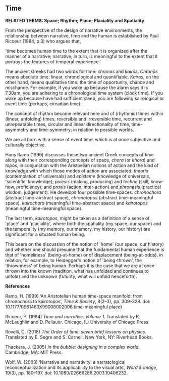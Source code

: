 ## Time

**RELATED TERMS: Space; Rhythm; Place; Placiality and Spatiality**

From the perspective of the design of narrative environments, the relationship between narrative, time and the human is established by Paul Ricoeur (1984, p.3) who argues that,

'time becomes human time to the extent that it is organized after the manner of a narrative; narrative, in turn, is meaningful to the extent that it portrays the features of temporal experience.' 

The ancient Greeks had two words for time: _chronos_ and _kairos_. _Chronos_ means absolute time: linear, chronological and quantifiable. _Kairos_, on the other hand, means qualitative time: the time of opportunity, chance and mischance. For example, if you wake up because the alarm says it is 7.30am, you are adhering to a chronological time system (clock time). If you wake up because have had sufficient sleep, you are following kairological or event time (perhaps, circadian time). 

The concept of rhythm become relevant here and of (rhythmic) times within (linear, unfolding) times, reversible and irreversible time, recurrent and unrepeatable times, circular and linear directionality of time, time-asymmetry and time-symmetry; in relation to possible worlds. 

We are all born with a sense of event time, which is at once subjective and culturally objective. 

Hans Ramo (1999) discusses these two ancient Greek concepts of time along with their corresponding concepts of space, _chora_ (or _khora_) and _topos_, in conjunction with the Aristoelian notions of action and the kind of knowledge with which those modes of action are associated: _theoria_ (contemplation of universals) and _episteme_ (knowledge of universals, 'scientific' knowledge); _poiesis_ (making, producing) and _techne_ (skill, know-how, proficiency); and _praxis_ (action, inter-action) and _phronesis_ (practical wisdom, judgement). He develops four possible time-spaces: _chronochora_ (abstract time-abstract space), _chronotopos_ (abstract time-meaningful space), _kairochora_ (meaningful time-abstract space) and _kairotopos_ (meaningful time-meaningful space). 

The last term, _kairotopos_, might be taken as a definition of a sense of 'place' and 'placiality', where both the spatiality (my space, our space) and the temporality (my memory, our memory, my history, our history) are significant for a situated human being. 

This bears on the discussion of the notion of 'home' (our space, our history) and whether one should presume that the fundamental human experience is that of 'homeliness' (being-at-home) or of displacement (being-at-odds), in relation, for example, to Heidegger's notion of 'being-thrown', the 'thrownness' of being human. Perhaps it is the case that we are at once thrown into the known (tradition, what has unfolded and continues to unfold) and the unknown (futurity, what will unfold henceforth).

**References**

Ramo, H. (1999) ‘An Aristotelian human time-space manifold: from chronochora to kairotopos’, _Time & Society_, 8(2–3), pp. 309–328. doi: 10.1177/0961463X99008002006.time-meaningful place)

Ricoeur, P. (1984) _Time and narrative. Volume 1_. Translated by K. McLaughlin and D. Pellauer. Chicago, IL: University of Chicago Press.

Rovelli, C. (2018) _The Order of time: seven brief lessons on physics_. Translated by E. Segre and S. Carnell. New York, NY: Riverhead Books.

Thackara, J. (2005) _In the bubble: designing in a complex world_. Cambridge, MA: MIT Press.

Wolf, W. (2003) ‘Narrative and narrativity: a narratological reconceptualization and its applicability to the visual arts’, _Word & Image_, 19(3), pp. 180–197. doi: 10.1080/02666286.2003.10406232.
